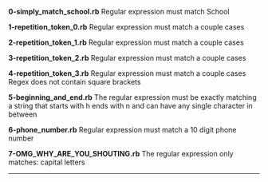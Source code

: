 **0-simply_match_school.rb**
Regular expression must match School

**1-repetition_token_0.rb**
Regular expression must match a couple cases


**2-repetition_token_1.rb**
Regular expression must match a couple cases


**3-repetition_token_2.rb**
Regular expression must match a couple cases
 

**4-repetition_token_3.rb**
Regular expression must match a couple cases
Regex does not contain square brackets

**5-beginning_and_end.rb**
The regular expression must be exactly matching a string that starts with h ends with n and can have any single character in between

**6-phone_number.rb**
Regular expression must match a 10 digit phone number

**7-OMG_WHY_ARE_YOU_SHOUTING.rb**
The regular expression only matches: capital letters

 ****

